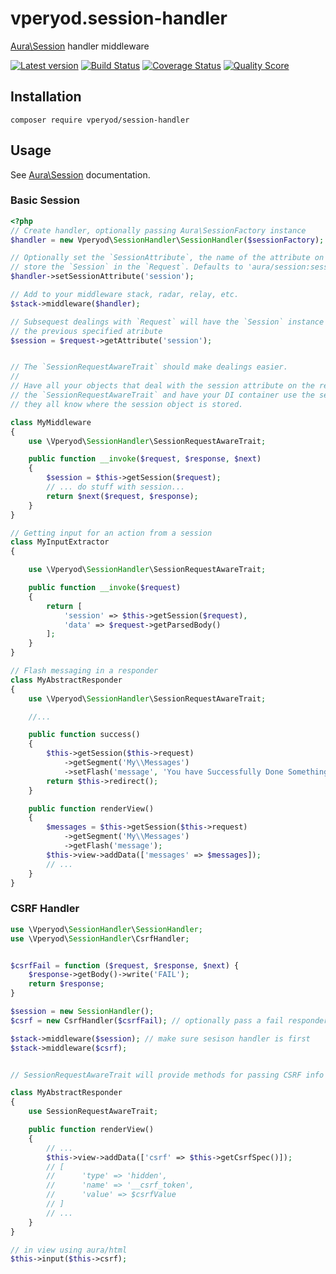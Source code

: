 # vperyod.session-handler
[Aura\Session] handler middleware

[![Latest version][ico-version]][link-packagist]
[![Build Status][ico-travis]][link-travis]
[![Coverage Status][ico-scrutinizer]][link-scrutinizer]
[![Quality Score][ico-code-quality]][link-code-quality]

## Installation
```
composer require vperyod/session-handler
```

## Usage
See [Aura\Session] documentation.

### Basic Session
```php
<?php
// Create handler, optionally passing Aura\SessionFactory instance
$handler = new Vperyod\SessionHandler\SessionHandler($sessionFactory);

// Optionally set the `SessionAttribute`, the name of the attribute on which to
// store the `Session` in the `Request`. Defaults to 'aura/session:session'
$handler->setSessionAttribute('session');

// Add to your middleware stack, radar, relay, etc.
$stack->middleware($handler);

// Subsequest dealings with `Request` will have the `Session` instance available at
// the previous specified atribute
$session = $request->getAttribute('session');


// The `SessionRequestAwareTrait` should make dealings easier.
//
// Have all your objects that deal with the session attribute on the request use
// the `SessionRequestAwareTrait` and have your DI container use the setter, so that
// they all know where the session object is stored.

class MyMiddleware
{
    use \Vperyod\SessionHandler\SessionRequestAwareTrait;

    public function __invoke($request, $response, $next)
    {
        $session = $this->getSession($request);
        // ... do stuff with session...
        return $next($request, $response);
    }
}

// Getting input for an action from a session
class MyInputExtractor
{

    use \Vperyod\SessionHandler\SessionRequestAwareTrait;

    public function __invoke($request)
    {
        return [
            'session' => $this->getSession($request),
            'data' => $request->getParsedBody()
        ];
    }
}

// Flash messaging in a responder
class MyAbstractResponder
{
    use \Vperyod\SessionHandler\SessionRequestAwareTrait;

    //...

    public function success()
    {
        $this->getSession($this->request)
            ->getSegment('My\\Messages')
            ->setFlash('message', 'You have Successfully Done Something!');
        return $this->redirect();
    }

    public function renderView()
    {
        $messages = $this->getSession($this->request)
            ->getSegment('My\\Messages')
            ->getFlash('message');
        $this->view->addData(['messages' => $messages]);
        // ...
    }
}
```

### CSRF Handler
```php
use \Vperyod\SessionHandler\SessionHandler;
use \Vperyod\SessionHandler\CsrfHandler;


$csrfFail = function ($request, $response, $next) {
    $response->getBody()->write('FAIL');
    return $response;
}

$session = new SessionHandler();
$csrf = new CsrfHandler($csrfFail); // optionally pass a fail responder callable

$stack->middleware($session); // make sure sesison handler is first
$stack->middleware($csrf);


// SessionRequestAwareTrait will provide methods for passing CSRF info to View

class MyAbstractResponder
{
    use SessionRequestAwareTrait;

    public function renderView()
    {
        // ...
        $this->view->addData(['csrf' => $this->getCsrfSpec()]);
        // [
        //      'type' => 'hidden',
        //      'name' => '__csrf_token',
        //      'value' => $csrfValue
        // ]
        // ...
    }
}

// in view using aura/html
$this->input($this->csrf);


```

[Aura\Session]: https://github.com/auraphp/Aura.Session

[ico-version]: https://img.shields.io/packagist/v/vperyod/session-handler.svg?style=flat-square
[ico-travis]: https://img.shields.io/travis/vperyod/vperyod.session-handler/develop.svg?style=flat-square
[ico-scrutinizer]: https://img.shields.io/scrutinizer/coverage/g/vperyod/vperyod.session-handler.svg?style=flat-square
[ico-code-quality]: https://img.shields.io/scrutinizer/g/vperyod/vperyod.session-handler.svg?style=flat-square

[link-packagist]: https://packagist.org/packages/vperyod/session-handler
[link-travis]: https://travis-ci.org/vperyod/vperyod.session-handler
[link-scrutinizer]: https://scrutinizer-ci.com/g/vperyod/vperyod.session-handler
[link-code-quality]: https://scrutinizer-ci.com/g/vperyod/vperyod.session-handler

